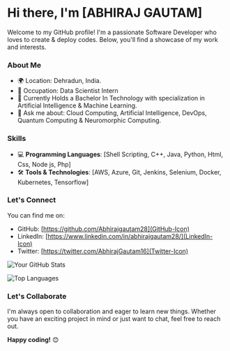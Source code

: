 # Hi there, I'm [ABHIRAJ GAUTAM]

Welcome to my GitHub profile! I'm a passionate Software Developer who loves to create & deploy codes. Below, you'll find a showcase of my work and interests.

### About Me

- 🌍 Location: Dehradun, India.
- 💼 Occupation: Data Scientist Intern
- 🌱 Currently Holds a Bachelor In Technology with specialization in Artificial Intelligence & Machine Learning.
- 💬 Ask me about: Cloud Computing, Artificial Intelligence, DevOps, Quantum Computing & Neuromorphic Computing.

### Skills

- 💻 **Programming Languages**: [Shell Scripting, C++, Java, Python, Html, Css, Node js, Php]
- 🛠️ **Tools & Technologies**: [AWS, Azure, Git, Jenkins, Selenium, Docker, Kubernetes, Tensorflow]

### Let's Connect

You can find me on:

- GitHub: [https://github.com/Abhirajgautam28](GitHub-Icon)
- LinkedIn: [https://www.linkedin.com/in/abhirajgautam28/](LinkedIn-Icon)
- Twitter: [https://twitter.com/AbhirajGautam16](Twitter-Icon)

![Your GitHub Stats](https://github-readme-stats.vercel.app/api?username=Abhirajgautam28&show_icons=true&theme=radical)

![Top Languages](https://github-readme-stats.vercel.app/api/top-langs/?username=Abhirajgautam28&layout=compact&theme=radical)

### Let's Collaborate

I'm always open to collaboration and eager to learn new things. Whether you have an exciting project in mind or just want to chat, feel free to reach out.

**Happy coding!** 😊
